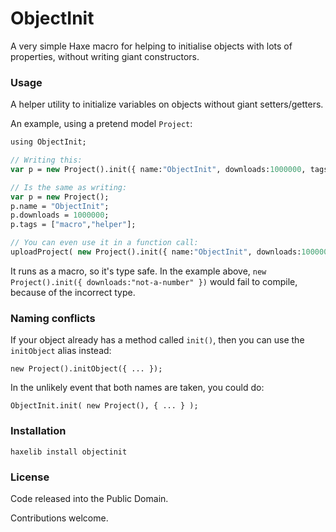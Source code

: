 ObjectInit
==========

A very simple Haxe macro for helping to initialise objects with lots of properties, without writing giant constructors.

### Usage

A helper utility to initialize variables on objects without giant setters/getters.

An example, using a pretend model `Project`:

```haxe
using ObjectInit;

// Writing this:       
var p = new Project().init({ name:"ObjectInit", downloads:1000000, tags:["macro","helper"] });

// Is the same as writing:
var p = new Project();
p.name = "ObjectInit";
p.downloads = 1000000;
p.tags = ["macro","helper"];

// You can even use it in a function call:
uploadProject( new Project().init({ name:"ObjectInit", downloads:1000000, tags:["macro","helper"] }) );
```

It runs as a macro, so it's type safe.  In the example above, `new Project().init({ downloads:"not-a-number" })` would fail to compile, because of the incorrect type.

### Naming conflicts

If your object already has a method called `init()`, then you can use the `initObject` alias instead:

    new Project().initObject({ ... });

In the unlikely event that both names are taken, you could do:

    ObjectInit.init( new Project(), { ... } );

### Installation

    haxelib install objectinit

### License

Code released into the Public Domain.

Contributions welcome.
